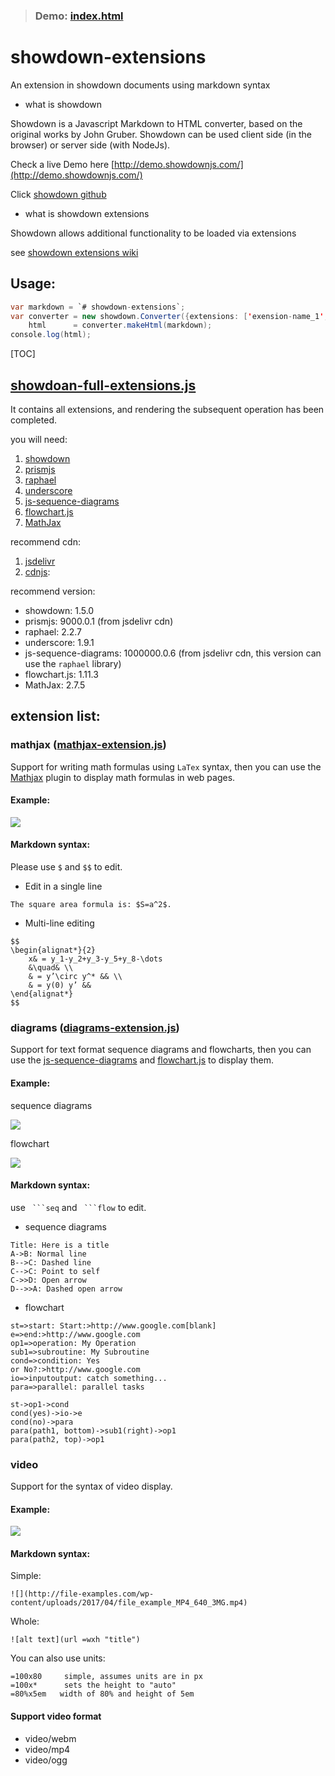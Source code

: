 > ### Demo: [index.html](https://github.com/excing/showdown-extensions/blob/master/index.html)

# showdown-extensions
An extension in showdown documents using markdown syntax

- what is showdown

Showdown is a Javascript Markdown to HTML converter, based on the original works by John Gruber. Showdown can be used client side (in the browser) or server side (with NodeJs).

Check a live Demo here [http://demo.showdownjs.com/](http://demo.showdownjs.com/)

Click [showdown github](https://github.com/showdownjs/showdown)

- what is showdown extensions

Showdown allows additional functionality to be loaded via extensions

see [showdown extensions wiki](https://github.com/showdownjs/showdown/wiki/extensions)

## Usage:

```java
var markdown = `# showdown-extensions`;
var converter = new showdown.Converter({extensions: ['exension-name_1', 'exension-name_2']}),
    html      = converter.makeHtml(markdown);
console.log(html);
```

[TOC]

## [showdoan-full-extensions.js](https://github.com/excing/showdown-extensions/blob/master/showdoan-full-extensions.js)

It contains all extensions, and rendering the subsequent operation has been completed.

you will need:

 1. [showdown](https://github.com/showdownjs/showdown)
 2. [prismjs](https://github.com/PrismJS/prism)
 3. [raphael](https://github.com/DmitryBaranovskiy/raphael)
 4. [underscore](https://github.com/jashkenas/underscore)
 5. [js-sequence-diagrams](https://github.com/bramp/js-sequence-diagrams)
 6. [flowchart.js](https://github.com/adrai/flowchart.js)
 7. [MathJax](https://github.com/mathjax/MathJax)
 
recommend cdn:
 1. [jsdelivr](https://www.jsdelivr.com/)
 2. [cdnjs](https://cdnjs.com/):

recommend version:
 - showdown: 1.5.0
 - prismjs: 9000.0.1 (from jsdelivr cdn)
 - raphael: 2.2.7
 - underscore: 1.9.1
 - js-sequence-diagrams: 1000000.0.6 (from jsdelivr cdn, this version can use the `raphael` library)
 - flowchart.js: 1.11.3
 - MathJax: 2.7.5

## extension list:

### mathjax ([mathjax-extension.js](https://github.com/excing/showdown-extensions/blob/master/mathjax-extension.js))

Support for writing math formulas using `LaTex` syntax, then you can use the [Mathjax](https://github.com/mathjax/MathJax) plugin to display math formulas in web pages.

#### Example:

![](https://github.com/excing/showdown-extensions/blob/master/example/math_formulas_example.png)

#### Markdown syntax:

Please use `$` and `$$` to edit.

- Edit in a single line

```
The square area formula is: $S=a^2$.
```

- Multi-line editing

```
$$
\begin{alignat*}{2}
    x& = y_1-y_2+y_3-y_5+y_8-\dots
    &\quad& \\
    & = y’\circ y^* && \\
    & = y(0) y’ && 
\end{alignat*}
$$
```

### diagrams ([diagrams-extension.js](https://github.com/excing/showdown-extensions/blob/master/diagrams-extension.js))

Support for text format sequence diagrams and flowcharts, then you can use the [js-sequence-diagrams](https://github.com/bramp/js-sequence-diagrams) and [flowchart.js](https://github.com/adrai/flowchart.js) to display them.

#### Example:

sequence diagrams

![](https://github.com/excing/showdown-extensions/blob/master/example/flowcharts_example.png)

flowchart

![](https://github.com/excing/showdown-extensions/blob/master/example/sequence_diagrams_example.png)

#### Markdown syntax:

use ` ```seq` and ` ```flow` to edit.

- sequence diagrams

```
Title: Here is a title
A->B: Normal line
B-->C: Dashed line
C-->C: Point to self
C->>D: Open arrow
D-->>A: Dashed open arrow
```

- flowchart

```
st=>start: Start:>http://www.google.com[blank]
e=>end:>http://www.google.com
op1=>operation: My Operation
sub1=>subroutine: My Subroutine
cond=>condition: Yes
or No?:>http://www.google.com
io=>inputoutput: catch something...
para=>parallel: parallel tasks

st->op1->cond
cond(yes)->io->e
cond(no)->para
para(path1, bottom)->sub1(right)->op1
para(path2, top)->op1
```

### video

Support for the syntax of video display.

#### Example:

![](https://github.com/excing/showdown-extensions/blob/master/example/video_example.png)

#### Markdown syntax:

Simple:

```
![](http://file-examples.com/wp-content/uploads/2017/04/file_example_MP4_640_3MG.mp4)
```

Whole:

```
![alt text](url =wxh "title")
```

You can also use units:

```
=100x80     simple, assumes units are in px
=100x*      sets the height to "auto"
=80%x5em   width of 80% and height of 5em
```

#### Support video format

- video/webm
- video/mp4
- video/ogg